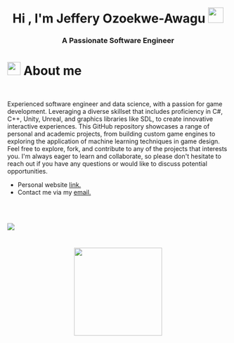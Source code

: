 <h1 align="center"><b>Hi , I'm Jeffery Ozoekwe-Awagu </b><img src="https://media.giphy.com/media/hvRJCLFzcasrR4ia7z/giphy.gif" width="35"></h1>
<h3 align="center">A Passionate Software Engineer</h3>

# <picture><img src = "https://cdn.pixabay.com/animation/2023/01/27/14/22/14-22-31-841_512.gif" width = 30px></picture> **About me**

<br>

Experienced software engineer and data science, with a passion for game development. Leveraging a diverse skillset that includes proficiency in C#, C++, Unity, Unreal, and graphics libraries like SDL, to create innovative interactive experiences.
This GitHub repository showcases a range of personal and academic projects, from building custom game engines to exploring the application of machine learning techniques in game design. Feel free to explore, fork, and contribute to any of the projects that interests you.
I'm always eager to learn and collaborate, so please don't hesitate to reach out if you have any questions or would like to discuss potential opportunities.
- Personal website [link.](https://www.jeffawe.com)
- Contact me via my [email.](mailto:ozoekweawagu@gmail.com)

<br><br>

<img src="https://user-images.githubusercontent.com/73097560/115834477-dbab4500-a447-11eb-908a-139a6edaec5c.gif"><br><br>

<h3 align="center"><a href="https://www.buymeacoffee.com/jeffawagu"><img src="https://cdn.buymeacoffee.com/buttons/v2/default-yellow.png" width="200" /></a></h3>










